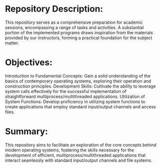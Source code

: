 # Repository Description:

This repository serves as a comprehensive preparation for academic sessions, encompassing a range of tasks and activities. A substantial portion of the implemented programs draws inspiration from the materials provided by our instructors, forming a practical foundation for the subject matter.

# Objectives:

Introduction to Fundamental Concepts: Gain a solid understanding of the basics of contemporary operating systems, exploring 
their operation and construction principles. Development Skills: Cultivate the ability to leverage system calls effectively 
for the successful implementation of straightforward multiprocess/multithreaded applications. Utilization of System 
Functions: Develop proficiency in utilizing system functions to create applications that employ standard input/output 
channels and access files.

# Summary:
This repository aims to facilitate an exploration of the core concepts behind modern operating systems, fostering the skills necessary for the development of efficient, multiprocess/multithreaded applications that interact seamlessly with standard input/output channels and file systems.
